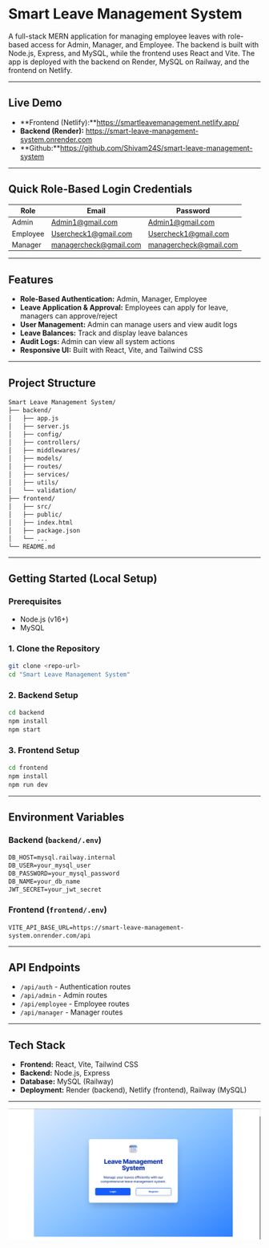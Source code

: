 # Smart Leave Management System

A full-stack MERN application for managing employee leaves with role-based access for Admin, Manager, and Employee. The backend is built with Node.js, Express, and MySQL, while the frontend uses React and Vite. The app is deployed with the backend on Render, MySQL on Railway, and the frontend on Netlify.

---

## Live Demo

- **Frontend (Netlify):**https://smartleavemanagement.netlify.app/
- **Backend (Render):** https://smart-leave-management-system.onrender.com
- **Github:**https://github.com/Shivam24S/smart-leave-management-system

---

## Quick Role-Based Login Credentials

| Role     | Email                  | Password               |
| -------- | ---------------------- | ---------------------- |
| Admin    | Admin1@gmail.com       | Admin1@gmail.com       |
| Employee | Usercheck1@gmail.com   | Usercheck1@gmail.com   |
| Manager  | managercheck@gmail.com | managercheck@gmail.com |

---

## Features

- **Role-Based Authentication:** Admin, Manager, Employee
- **Leave Application & Approval:** Employees can apply for leave, managers can approve/reject
- **User Management:** Admin can manage users and view audit logs
- **Leave Balances:** Track and display leave balances
- **Audit Logs:** Admin can view all system actions
- **Responsive UI:** Built with React, Vite, and Tailwind CSS

---

## Project Structure

```
Smart Leave Management System/
├── backend/
│   ├── app.js
│   ├── server.js
│   ├── config/
│   ├── controllers/
│   ├── middlewares/
│   ├── models/
│   ├── routes/
│   ├── services/
│   ├── utils/
│   └── validation/
├── frontend/
│   ├── src/
│   ├── public/
│   ├── index.html
│   ├── package.json
│   └── ...
└── README.md
```

---

## Getting Started (Local Setup)

### Prerequisites

- Node.js (v16+)
- MySQL

### 1. Clone the Repository

```bash
git clone <repo-url>
cd "Smart Leave Management System"
```

### 2. Backend Setup

```bash
cd backend
npm install
npm start
```

### 3. Frontend Setup

```bash
cd frontend
npm install
npm run dev
```

---

## Environment Variables

### Backend (`backend/.env`)

```
DB_HOST=mysql.railway.internal
DB_USER=your_mysql_user
DB_PASSWORD=your_mysql_password
DB_NAME=your_db_name
JWT_SECRET=your_jwt_secret
```

### Frontend (`frontend/.env`)

```
VITE_API_BASE_URL=https://smart-leave-management-system.onrender.com/api
```

---

## API Endpoints

- `/api/auth` - Authentication routes
- `/api/admin` - Admin routes
- `/api/employee` - Employee routes
- `/api/manager` - Manager routes

---

## Tech Stack

- **Frontend:** React, Vite, Tailwind CSS
- **Backend:** Node.js, Express
- **Database:** MySQL (Railway)
- **Deployment:** Render (backend), Netlify (frontend), Railway (MySQL)

---

![alt text](./frontend//public/image.png)
